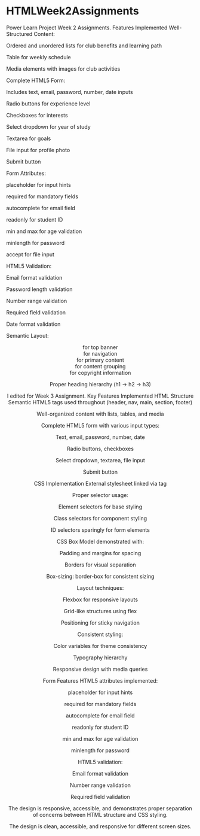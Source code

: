 # HTMLWeek2Assignments
Power Learn Project Week 2 Assignments.
Features Implemented
Well-Structured Content:

Ordered and unordered lists for club benefits and learning path

Table for weekly schedule

Media elements with images for club activities

Complete HTML5 Form:

Includes text, email, password, number, date inputs

Radio buttons for experience level

Checkboxes for interests

Select dropdown for year of study

Textarea for goals

File input for profile photo

Submit button

Form Attributes:

placeholder for input hints

required for mandatory fields

autocomplete for email field

readonly for student ID

min and max for age validation

minlength for password

accept for file input

HTML5 Validation:

Email format validation

Password length validation

Number range validation

Required field validation

Date format validation

Semantic Layout:

<header> for top banner

<nav> for navigation

<main> for primary content

<section> for content grouping

<footer> for copyright information

Proper heading hierarchy (h1 → h2 → h3)


I edited for Week 3 Assignment. 
Key Features Implemented
HTML Structure
Semantic HTML5 tags used throughout (header, nav, main, section, footer)

Well-organized content with lists, tables, and media

Complete HTML5 form with various input types:

Text, email, password, number, date

Radio buttons, checkboxes

Select dropdown, textarea, file input

Submit button

CSS Implementation
External stylesheet linked via <link> tag

Proper selector usage:

Element selectors for base styling

Class selectors for component styling

ID selectors sparingly for form elements

CSS Box Model demonstrated with:

Padding and margins for spacing

Borders for visual separation

Box-sizing: border-box for consistent sizing

Layout techniques:

Flexbox for responsive layouts

Grid-like structures using flex

Positioning for sticky navigation

Consistent styling:

Color variables for theme consistency

Typography hierarchy

Responsive design with media queries

Form Features
HTML5 attributes implemented:

placeholder for input hints

required for mandatory fields

autocomplete for email field

readonly for student ID

min and max for age validation

minlength for password

HTML5 validation:

Email format validation

Number range validation

Required field validation

The design is responsive, accessible, and demonstrates proper separation of concerns between HTML structure and CSS styling.

The design is clean, accessible, and responsive for different screen sizes. 
